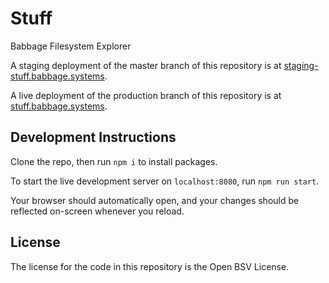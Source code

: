 # Stuff

Babbage Filesystem Explorer

A staging deployment of the master branch of this repository is at [staging-stuff.babbage.systems](https://staging-stuff.babbage.systems).

A live deployment of the production branch of this repository is at [stuff.babbage.systems](https://stuff.babbage.systems).

## Development Instructions

Clone the repo, then run `npm i` to install packages.

To start the live development server on `localhost:8080`, run `npm run start`.

Your browser should automatically open, and your changes should be reflected on-screen whenever you reload.

## License

The license for the code in this repository is the Open BSV License.
